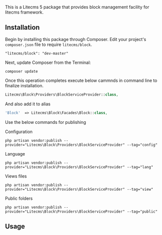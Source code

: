 This is a Litecms 5 package that provides block management facility for litecms framework.

## Installation

Begin by installing this package through Composer. Edit your project's `composer.json` file to require `litecms/block`.

    "litecms/block": "dev-master"

Next, update Composer from the Terminal:

    composer update

Once this operation completes execute below cammnds in command line to finalize installation.

```php
Litecms\Block\Providers\BlockServiceProvider::class,

```

And also add it to alias

```php
'Block'  => Litecms\Block\Facades\Block::class,
```

Use the below commands for publishing

Configuration

    php artisan vendor:publish --provider="Litecms\Block\Providers\BlockServiceProvider" --tag="config"

Language

    php artisan vendor:publish --provider="Litecms\Block\Providers\BlockServiceProvider" --tag="lang"

Views files

    php artisan vendor:publish --provider="Litecms\Block\Providers\BlockServiceProvider" --tag="view"

Public folders
   
	php artisan vendor:publish --provider="Litecms\Block\Providers\BlockServiceProvider" --tag="public"


## Usage


